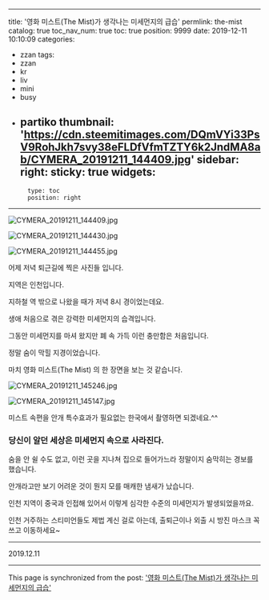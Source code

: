 
---
title: '영화 미스트(The Mist)가 생각나는 미세먼지의 급습'
permlink: the-mist
catalog: true
toc_nav_num: true
toc: true
position: 9999
date: 2019-12-11 10:10:09
categories:
- zzan
tags:
- zzan
- kr
- liv
- mini
- busy
- partiko
thumbnail: 'https://cdn.steemitimages.com/DQmVYi33PsV9RohJkh7svy38eFLDfVfmTZTY6k2JndMA8ab/CYMERA_20191211_144409.jpg'
sidebar:
    right:
        sticky: true
widgets:
    -
        type: toc
        position: right
---


![CYMERA_20191211_144409.jpg](https://cdn.steemitimages.com/DQmVYi33PsV9RohJkh7svy38eFLDfVfmTZTY6k2JndMA8ab/CYMERA_20191211_144409.jpg)

![CYMERA_20191211_144430.jpg](https://cdn.steemitimages.com/DQmaxrW3tpnYpyKcidYwZFRr6JTs6S5Hk6RSxGrimCuU21t/CYMERA_20191211_144430.jpg)

![CYMERA_20191211_144455.jpg](https://cdn.steemitimages.com/DQmQ2wsjqFd4Qipj9Pi5KpNHoYaR7Zf44kmkpF8MKotQ3PG/CYMERA_20191211_144455.jpg)

어제 저녁 퇴근길에 찍은 사진들 입니다.

지역은 인천입니다.

지하철 역 밖으로 나왔을 때가 저녁 8시 경이었는데요.

생애 처음으로 겪은 강력한 미세먼지의 습격입니다.

그동안 미세먼지를 마셔 왔지만 폐 속 가득 이런 충만함은 처음입니다.

정말 숨이 막힐 지경이었습니다.

마치 영화 미스트(The Mist) 의 한 장면을 보는 것 같습니다.

![CYMERA_20191211_145246.jpg](https://cdn.steemitimages.com/DQmPo3ELk78NVuiGu8wpHFVcxuqFBTDFVybAMLm9zBw6wCG/CYMERA_20191211_145246.jpg)

![CYMERA_20191211_145147.jpg](https://cdn.steemitimages.com/DQmXz1TspdLorReDAMEuP59urJtp7yFjV1JmHMSPLCcuHyM/CYMERA_20191211_145147.jpg)

미스트 속편을 안개 특수효과가 필요없는 한국에서 촬영하면 되겠네요.^^

### 당신이 알던 세상은 미세먼지 속으로 사라진다.

숨을 안 쉴 수도 없고, 이런 곳을 지나쳐 집으로 들어가느라 정말이지 숨막히는 경보를 했습니다.

안개라고만 보기 어려운 것이 뭔지 모를 매캐한 냄새가 났습니다.

인천 지역이 중국과 인접해 있어서 이렇게 심각한 수준의 미세먼지가 발생되었을까요.

인천 거주하는 스티미언들도 제법 계신 걸로 아는데, 출퇴근이나 외출 시 방진 마스크 꼭 쓰고 이동하세요~

---

2019.12.11

- - -

This page is synchronized from the post: ['영화 미스트(The Mist)가 생각나는 미세먼지의 급습'](https://steemit.com/@lucky2015/the-mist)
